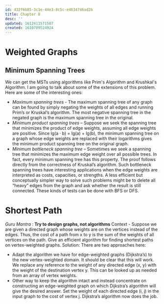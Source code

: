 ```yaml
---
id: 432f6b85-3c1e-44e3-8c5c-e4634746ad2b
title: Chapter 8
desc: ''
updated: 1612411571587
created: 1610709524924
---
```


# Weighted Graphs

## Minimum Spanning Trees

We can get the MSTs using algorithms like Prim's Algorithm and Krushkal's Algorithm.  I am going to talk about some of the extensions of this problem. Here are some of the interesting ones:
* _Maximum spanning trees_ - The maximum spanning tree of any graph can be found by simply negating the weights of all edges and running Prim’s or Kruskal’s algorithm. The most negative spanning tree in the negated graph is the maximum spanning tree in the original.
* _Minimum product spanning trees_ – Suppose we seek the spanning tree that minimizes the product of edge weights, assuming all edge weights are positive. Since lg(a · b) = lg(a) + lg(b), the minimum spanning tree on a graph whose edge weights are replaced with their logarithms gives the minimum product spanning tree on the original graph.
* _Minimum bottleneck spanning tree_ – Sometimes we seek a spanning tree that minimizes the maximum edge weight over all possible trees. In fact, every minimum spanning tree has this property. The proof follows directly from the correctness of Kruskal’s algorithm. 
Such bottleneck spanning trees have interesting applications when the edge weights are interpreted as costs, capacities, or strengths. A less efficient but conceptually simpler way to solve such problems might be to delete all “heavy” edges from the graph and ask whether the result is still connected. These kinds of tests can be done with BFS or DFS.


# Shortest Path

_Guru Mantra_ : **Try to design graphs, not algorithms**
Context - Suppose we are given a directed graph whose weights are on the vertices instead of the edges. Thus, the cost of a path from x to y is the sum of the weights of all vertices on the path. Give an efficient algorithm for finding shortest paths on vertex-weighted graphs.
Solution: There are two approaches here:
* Adapt the algorithm we have for edge-weighted graphs (Dijkstra’s) to the new vertex-weighted domain. It should be clear that this will work. We replace any reference to the weight of any directed edge (x, y) with the weight of the destination vertex y. This can be looked up as needed from an array of vertex weights.
* Other way to keep the algorithm intact and instead concentrate on constructing an edge-weighted graph on which Dijkstra’s algorithm will give the desired answer. Set the weight of each directed edge (i, j) in the input graph to the cost of vertex j. Dijkstra’s algorithm now does the job.

